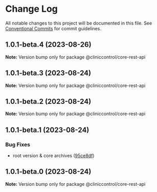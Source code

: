 # Change Log

All notable changes to this project will be documented in this file.
See [Conventional Commits](https://conventionalcommits.org) for commit guidelines.

## 1.0.1-beta.4 (2023-08-26)

**Note:** Version bump only for package @cliniccontrol/core-rest-api

## 1.0.1-beta.3 (2023-08-24)

**Note:** Version bump only for package @cliniccontrol/core-rest-api

## 1.0.1-beta.2 (2023-08-24)

**Note:** Version bump only for package @cliniccontrol/core-rest-api

## 1.0.1-beta.1 (2023-08-24)

### Bug Fixes

- root version & core archives ([95ce8df](https://github.com/ItaloRAmaral/cliniccontrol/commit/95ce8df59c50c20cec708207075cb638c562c75e))

## 1.0.1-beta.0 (2023-08-24)

**Note:** Version bump only for package @cliniccontrol/core-rest-api

